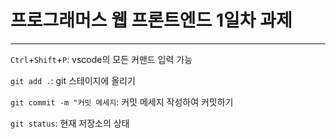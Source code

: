 # 프로그래머스 웹 프론트엔드 1일차 과제

---

`Ctrl`+`Shift`+`P`: vscode의 모든 커맨드 입력 가능

`git add .`: git 스테이지에 올리기

`git commit -m "커밋 메세지`: 커밋 메세지 작성하여 커밋하기

`git status`: 현재 저장소의 상태
